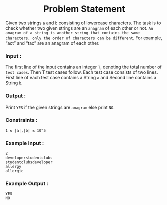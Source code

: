 <h1 align="center">Problem Statement</h1>

Given two strings `a` and `b` consisting of lowercase characters. The task is to check whether two given strings are an `anagram` of each other or not. `An anagram of a string is another string that contains the same characters, only the order of characters can be different`. For example, “act” and “tac” are an anagram of each other.

### Input :

The first line of the input contains an integer `T`, denoting the total number of `test cases`. Then T test cases follow. Each test case consists of two lines. First line of each test case contains a String `a` and Second line contains a String `b`.

### Output :

Print `YES` if the given strings are `anagram` else print `NO`.

### Constraints :

```
1 ≤ |a|,|b| ≤ 10^5
```

### Example Input :

```
2
developerstudentclubs
studentclubsdeveloper
allergy
allergic
```

### Example Output :

```
YES
NO
```
